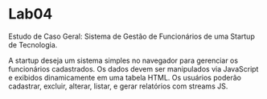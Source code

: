 # Lab04
Estudo de Caso Geral: Sistema de Gestão de Funcionários de uma Startup de Tecnologia.

A startup deseja um sistema simples no navegador para gerenciar os funcionários
cadastrados. Os dados devem ser manipulados via JavaScript e exibidos dinamicamente
em uma tabela HTML. Os usuários poderão cadastrar, excluir, alterar, listar, e gerar
relatórios com streams JS.
